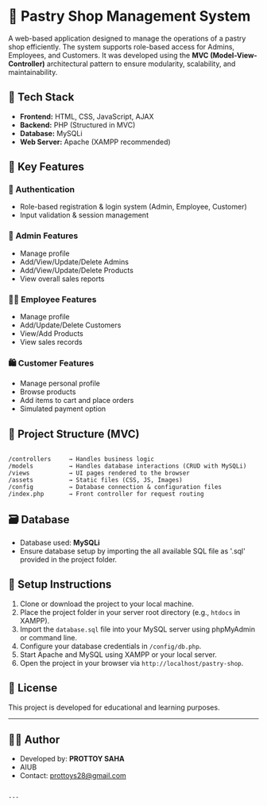 
# 🍰 Pastry Shop Management System

A web-based application designed to manage the operations of a pastry shop efficiently. The system supports role-based access for Admins, Employees, and Customers. 
It was developed using the **MVC (Model-View-Controller)** architectural pattern to ensure modularity, scalability, and maintainability.

## 🧰 Tech Stack

- **Frontend:** HTML, CSS, JavaScript, AJAX
- **Backend:** PHP (Structured in MVC)
- **Database:** MySQLi
- **Web Server:** Apache (XAMPP recommended)

## 📌 Key Features

### 🔐 Authentication
- Role-based registration & login system (Admin, Employee, Customer)
- Input validation & session management

### 👤 Admin Features
- Manage profile
- Add/View/Update/Delete Admins
- Add/View/Update/Delete Products
- View overall sales reports

### 👨‍💼 Employee Features
- Manage profile
- Add/Update/Delete Customers
- View/Add Products
- View sales records

### 🛍️ Customer Features
- Manage personal profile
- Browse products
- Add items to cart and place orders
- Simulated payment option

## 📁 Project Structure (MVC)

```

/controllers     → Handles business logic
/models          → Handles database interactions (CRUD with MySQLi)
/views           → UI pages rendered to the browser
/assets          → Static files (CSS, JS, Images)
/config          → Database connection & configuration files
/index.php       → Front controller for request routing

```

## 🗃️ Database

- Database used: **MySQLi**
- Ensure database setup by importing the all available SQL file as '.sql' provided in the project folder.

## 🚀 Setup Instructions

1. Clone or download the project to your local machine.
2. Place the project folder in your server root directory (e.g., `htdocs` in XAMPP).
3. Import the `database.sql` file into your MySQL server using phpMyAdmin or command line.
4. Configure your database credentials in `/config/db.php`.
5. Start Apache and MySQL using XAMPP or your local server.
6. Open the project in your browser via `http://localhost/pastry-shop`.

## 📄 License

This project is developed for educational and learning purposes.

---

## 👨‍💻 Author

- Developed by: **PROTTOY SAHA**
- AIUB
- Contact: prottoys28@gmail.com
```

---


